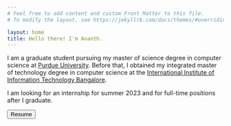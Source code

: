 ```yaml
---
# Feel free to add content and custom Front Matter to this file.
# To modify the layout, see https://jekyllrb.com/docs/themes/#overriding-theme-defaults

layout: home
title: Hello there! I'm Ananth.
---
```


I am a graduate student pursuing my master of science degree in computer science at <a target="_blank" rel="noopener noreferrer" href="https://www.purdue.edu/">Purdue University</a>. Before that, I obtained my integrated master of technology degree in computer science at the <a target="_blank" rel="noopener noreferrer" href="https://www.iiitb.ac.in/">International Institute of Information Technology Bangalore</a>.

<div class="alert alert-success">
  I am looking for an internship for summer 2023 and for full-time positions after I graduate.
</div>

<a target="_blank" rel="noopener noreferrer" href="{{ site.baseurl }}{{ site.url }}/assets/pdf/resume.pdf"><button class="button">Resume</button></a>